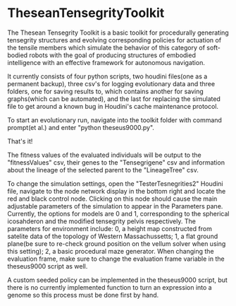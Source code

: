 # TheseanTensegrityToolkit
 
The Thesean Tensegrity Toolkit is a basic toolkit for procedurally generating tensegrity structures and evolving corresponding policies for actuation of the tensile members which simulate the behavior of this category of soft-bodied robots with the goal of producing structures of embodied intelligence with an effective framework for autonomous navigation.

It currently consists of four python scripts, two houdini files(one as a permanent backup), three csv's for logging evolutionary data and three folders, one for saving results to, which contains another for saving graphs(which can be automated), and the last for replacing the simulated file to get around a known bug in Houdini's cache maintenance protocol.

To start an evolutionary run, navigate into the toolkit folder with command prompt(et al.) and enter "python theseus9000.py".

That's it!

The fitness values of the evaluated individuals will be output to the "fitnessValues" csv, their genes to the "Tensegrigene" csv and information about the lineage of the selected parent to the "LineageTree" csv.

To change the simulation settings, open the "TesterTesnegrities2" Houdini file, navigate to the node network display in the bottom right and locate the red and black control node. Clicking on this node should cause the main adjustable parameters of the simulation to appear in the Parameters pane. Currently, the options for models are 0 and 1, corresponding to the spherical icosahderon and the modified tensegrity pelvis respectively. The parameters for environment include: 0, a height map constructed from satelite data of the topology of Western Massachussetts; 1, a flat ground plane(be sure to re-check ground position on the vellum solver when using this setting); 2, a basic procedural maze generator.
When changing the evaluation frame, make sure to change the evaluation frame variable in the theseus9000 script as well. 

A custom seeded policy can be implemented in the theseus9000 script, but there is no currently implemented function to turn an expression into a genome so this process must be done first by hand.
